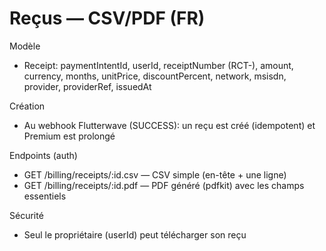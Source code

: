 # Reçus — CSV/PDF (FR)

Modèle
- Receipt: paymentIntentId, userId, receiptNumber (RCT-<requestId>), amount, currency, months, unitPrice, discountPercent, network, msisdn, provider, providerRef, issuedAt

Création
- Au webhook Flutterwave (SUCCESS): un reçu est créé (idempotent) et Premium est prolongé

Endpoints (auth)
- GET /billing/receipts/:id.csv — CSV simple (en-tête + une ligne)
- GET /billing/receipts/:id.pdf — PDF généré (pdfkit) avec les champs essentiels

Sécurité
- Seul le propriétaire (userId) peut télécharger son reçu
